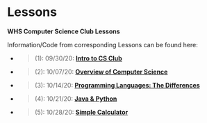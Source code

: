# Lessons
**WHS Computer Science Club Lessons**

Information/Code from corresponding Lessons can be found here:  
* > (1): 09/30/20:  [**Intro to CS Club**](https://github.com/whscompsciclub/Lessons/tree/main/(1)-09.30%20(Intro%20to%20CS%20Club))
* > (2): 10/07/20:  [**Overview of Computer Science**](https://github.com/whscompsciclub/Lessons/tree/main/(2)-10.07%20(Overview%20of%20Computer%20Science))
* > (3): 10/14/20: [**Programming Languages: The Differences**](https://github.com/whscompsciclub/Lessons/tree/main/(3)-10.14%20(Programming%20Languages%3B%20The%20Differences))  
* > (4): 10/21/20: [**Java & Python**](https://github.com/whscompsciclub/Lessons/tree/main/(4)-10.21%20(Java%20%26%20Python))   
* > (5): 10/28/20: [**Simple Calculator**](https://github.com/whscompsciclub/Lessons/tree/main/(5)-10.28%20(Simple%20Calculator))